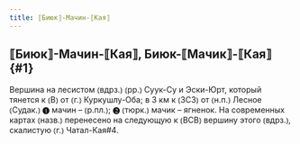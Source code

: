 ```yaml
---
title: ⟦Биюк⟧-Мачин-⟦Кая⟧
---
```

## ⟦Биюк⟧-Мачин-⟦Кая⟧, Биюк-⟦Мачик⟧-⟦Кая⟧ {#1}

Вершина на лесистом ⦅вдрз.⦆ ⦅рр.⦆ Суук-Су и Эски-Юрт, который тянется к ⦅В⦆ от ⦅г.⦆ Куркушлу-Оба; в 3 км к ⦅ЗСЗ⦆ от ⦅н.п.⦆ Лесное ⦅Судак.⦆ ❶ мачин – ⦅р.пл.⦆; ❷ ⦅тюрк.⦆ мачик – ягненок. На современных картах ⦅назв.⦆ перенесено на следующую к ⦅ВСВ⦆ вершину этого ⦅вдрз.⦆, скалистую ⦅г.⦆ Чатал-Кая#4.
